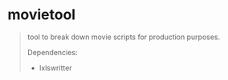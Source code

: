 # movietool
>
> tool to break down movie scripts for production purposes.
>
> Dependencies:
> - lxlswritter
